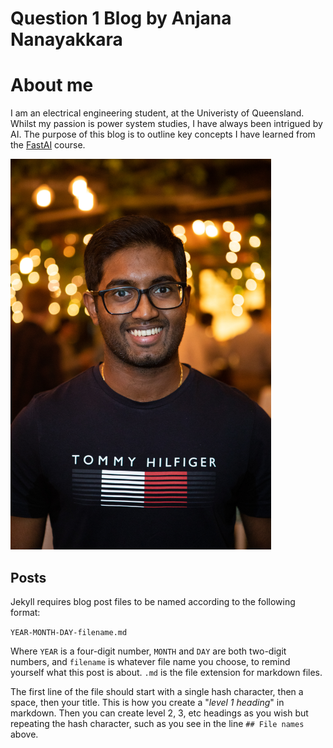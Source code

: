 # Question 1 Blog by Anjana Nanayakkara

# About me
I am an electrical engineering student, at the Univeristy of Queensland. 
Whilst my passion is power system studies, I have always been intrigued by AI. 
The purpose of this blog is to outline key concepts I have learned from the 
[FastAI](https://course.fast.ai/) course.

<!---(Photo of myself) -->
<img src="../images/AnjanaNanayakkara.jpg" width="417" height="625">


## Posts

Jekyll requires blog post files to be named according to the following format:

`YEAR-MONTH-DAY-filename.md`

Where `YEAR` is a four-digit number, `MONTH` and `DAY` are both two-digit numbers, and `filename` is whatever file name you choose, to remind yourself what this post is about. `.md` is the file extension for markdown files.

The first line of the file should start with a single hash character, then a space, then your title. This is how you create a "*level 1 heading*" in markdown. Then you can create level 2, 3, etc headings as you wish but repeating the hash character, such as you see in the line `## File names` above.



